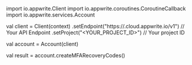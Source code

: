 import io.appwrite.Client
import io.appwrite.coroutines.CoroutineCallback
import io.appwrite.services.Account

val client = Client(context)
    .setEndpoint("https://<REGION>.cloud.appwrite.io/v1") // Your API Endpoint
    .setProject("<YOUR_PROJECT_ID>") // Your project ID

val account = Account(client)

val result = account.createMFARecoveryCodes()
